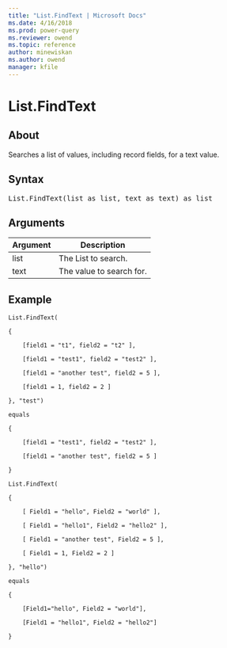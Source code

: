 ```yaml
---
title: "List.FindText | Microsoft Docs"
ms.date: 4/16/2018
ms.prod: power-query
ms.reviewer: owend
ms.topic: reference
author: minewiskan
ms.author: owend
manager: kfile
---
```

# List.FindText

  
## About  
Searches a list of values, including record fields, for a text value.  
  
## Syntax

<pre>
List.FindText(list as list, text as text) as list  
</pre>

## Arguments  
  
|Argument|Description|  
|------------|---------------|  
|list|The List to search.|  
|text|The value to search for.|  
  
## Example  
  
```powerquery-m
List.FindText(  
  
{  
  
    [field1 = "t1", field2 = "t2" ],  
  
    [field1 = "test1", field2 = "test2" ],  
  
    [field1 = "another test", field2 = 5 ],  
  
    [field1 = 1, field2 = 2 ]  
  
}, "test")  
  
equals  
  
{  
  
    [field1 = "test1", field2 = "test2" ],  
  
    [field1 = "another test", field2 = 5 ]  
  
}  
  
List.FindText(  
  
{  
  
    [ Field1 = "hello", Field2 = "world" ],  
  
    [ Field1 = "hello1", Field2 = "hello2" ],  
  
    [ Field1 = "another test", Field2 = 5 ],  
  
    [ Field1 = 1, Field2 = 2 ]  
  
}, "hello")  
  
equals  
  
{  
  
    [Field1="hello", Field2 = "world"],  
  
    [Field1 = "hello1", Field2 = "hello2"]  
  
}  
```  
